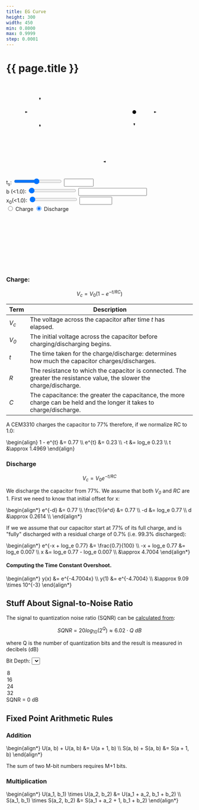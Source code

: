 ```yaml
---
title: EG Curve
height: 300
width: 450
min: 0.8000
max: 0.9999
step: 0.0001
---
```


# {{ page.title }}

<link href="envelope.css" rel="stylesheet">
<style>
.row {
  display: grid;
  grid-auto-flow: column;
  gap: 5%;
}
.col {
}
</style>

<svg viewBox="0 0 418 259" width="418" height="259">

  <defs>
    <marker id="arrow" markerHeight="6" markerUnits="strokeWidth" markerWidth="7" orient="auto" overflow="visible" viewBox="-1 -3 7 6">
      <path d="M 4.8 0 L 0 -1.8 L 0 1.8 Z" fill="currentColor"
            stroke-linejoin="miter" stroke-miterlimit="10" stroke-width="1"  stroke="currentColor"></path>
    </marker>
  </defs>

  <g fill="none" font-family="sans-serif" font-size="18">
    <g>
      <!-- z^-1 box -->
      <rect class="diagram-shape" x="321" y="126" width="50" height="50"></rect>
      <text class="diagram-text" transform="translate(346 156)">
        <tspan>z</tspan>
        <tspan font-size="11" x="8" y="-6">-1</tspan>
      </text>
    </g>
    <g>
      <!-- triangle b -->
      <path class="diagram-shape" d="M 255 246 L 181 216 L 255 186 Z"></path>
      <text class="diagram-text" x="230" y="216">b</text>
    </g>
    <g>
      <!-- Circle Sigma -->
      <circle class="diagram-shape" cx="91" cy="82" r="25"></circle>
      <text   class="diagram-text"   x="91"  y="82" font-size="29">&#x01A9;</text>
    </g>
    <g>
      <!-- -x_0 -->
      <text class="diagram-text" transform="translate(91 11)">
        <tspan>-x</tspan>
        <tspan font-size="11" x="9" y="4">0</tspan>
      </text>
    </g>
    <g class="diagram-edge" marker-end="url(#arrow)">
      <line x1="91"  y1="13" x2="91"  y2="44"></line>  <!-- -x0 -> Σ -->
      <line x1="4"   y1="82" x2="52"  y2="82"></line>  <!-- left -> Σ -->
      <line x1="116" y1="82" x2="400" y2="82"></line>  <!-- Σ -> right -->
      <path d="M 181 216 L 91 216 L 91 120"></path>    <!-- b -> Σ -->
      <line x1="346" y1="82" x2="346" y2="113"></line> <!-- top line -> z^-1 -->
      <path d="M 346 176 L 346 216 L 268 216"></path>  <!-- z^-1 -> b -->
    </g>
    <circle cx="346" cy="82" r="5" fill="black"></circle>
  </g>
</svg>

<div></div>


<div class="keep-together">
  <label for="ts-range" class="vertical-center">t<sub>s</sub>:</label>
  <input id="ts-range" type="range"  min="0.001" max="2" step="0.001" value="0.95" required class="vertical-center">
  <input id="ts-value" type="number" min="0.001" max="2" step="0.001" class="vertical-center">
  <span class="validity"></span>
</div>

<div></div>

<div class="keep-together">
  <label for="b-range" class="vertical-center">b (&lt;1.0):</label>
  <input id="b-range" type="range"  min="{{ page.min }}" max="{{ page.max }}" step="{{ page.step }}" value="0.95" required class="vertical-center">
  <input id="b-value" type="number" min="{{ page.min }}" max="{{ page.max }}" step="{{ page.step }}" class="vertical-center">
  <span class="validity"></span>
</div>

<div class="keep-together">
  <label for="x0-range" class="vertical-center">x<sub>0</sub>(&lt;1.0):</label>
  <input id="x0-range" type="range" min="0" max="0.1" step="0.0001" value="0.0" required class="vertical-center">
  <input id="x0-value" type="number" min="0" max="0.1" step="0.0001" class="vertical-center">
  <span class="validity"></span>
</div>

<div>
  <input type="radio" id="radio-charge" name="charge-discharge" value="1">
  <label for="radio-charge">Charge</label>

  <input type="radio" id="radio-discharge" name="charge-discharge" value="0" checked>
  <label for="radio-discharge">Discharge</label>
</div>

<div></div>

<svg id="envelope" width="{{ page.width }}" height="{{ page.height }}" viewBox="0 0 {{ page.width }} {{ page.height }}">

  <defs>
    <mask id="sparkle-mask">
      <rect fill="#777" width="100%" height="100%"></rect>
      <rect class="loading maskr2" fill="hsla(200,0%,10%,0.6)" width="100%" height="100%"></rect>
    </mask>
  </defs>

  <rect class="loading" mask="url(#sparkle-mask)" fill="#dadada" width="100%" height="100%"></rect>
</svg>

<script>
MathJax = {
  tex: {
    tags: 'ams', // should be 'ams', 'none', or 'all'
    inlineMath: [['$', '$'], ['\\(', '\\)']]
  }
//  ,
//  svg: {
//    fontCache: 'global'
//  }
}
</script>
<script id="MathJax-script" async src="https://cdn.jsdelivr.net/npm/mathjax@3/es5/tex-svg.js"></script>
<script src="https://polyfill.io/v3/polyfill.min.js?features=es6"></script>

<!-- div class="row" -->
<!-- div class="col" -->
### Charge:

$$
V_c = V_0(1 - e^{-t/RC})
$$

Term | Description
---- | -----------
*V<sub>c</sub>* | The voltage across the capacitor after time *t* has elapsed.
*V<sub>0</sub>* | The initial voltage across the capacitor before charging/discharging begins.
*t*  | The time taken for the charge/discharge: determines how much the capacitor charges/discharges.
*R*  | The resistance to which the capacitor is connected. The greater the resistance value, the slower the charge/discharge.
*C*  | The capacitance: the greater the capacitance, the more charge can be held and the longer it takes to charge/discharge.

A CEM3310 charges the capacitor to 77% therefore, if we normalize RC to 1.0:

<div>
\begin{align}
1 - e^{t} &= 0.77       \\
    e^{t} &= 0.23       \\
       -t &= log_e 0.23 \\
        t &\approx 1.4969
\end{align}
</div>

<!-- /div --> <!-- col -->
<!-- div class="col"-->
### Discharge

$$
V_c = V_0 e^{-t/RC}
$$

We discharge the capacitor from 77%. We assume that both *V<sub>0</sub>* and *RC* are 1. First we need to know that initial offset for x:

<div>
\begin{align*}
       e^{-d} &= 0.77         \\
\frac{1}{e^d} &= 0.77         \\
           -d &= log_e 0.77   \\
            d &\approx 0.2614 \\
\end{align*}
</div>

If we we assume that our capacitor start at 77% of its full charge,  and is "fully" discharged with a residual charge of 0.7% (i.e. 99.3% discharged):

<div>
\begin{align*}
e^{-x + log_e 0.77} &= \frac{0.7}{100}          \\
    -x + log_e 0.77 &= log_e 0.007              \\
                  x &= log_e 0.77 - log_e 0.007 \\
                    &\approx 4.7004
\end{align*}
</div>
<!-- /div --> <!-- col -->
<!-- /div --> <!-- row -->

#### Computing the Time Constant Overshoot.

<div>
\begin{align*}
y(x) &= e^{-4.7004x} \\
y(1) &= e^{-4.7004}  \\
     &\approx 9.09 \times 10^{-3}
\end{align*}
</div>

## Stuff About Signal-to-Noise Ratio

The signal to quantization noise ratio (SQNR) can be [calculated from](https://en.wikipedia.org/wiki/Signal-to-noise_ratio#Fixed_point):

$$
SQNR=20 log_{10}(2^{Q})\approx 6.02\cdot Q\ dB
$$

where Q is the number of quantization bits and the result is measured in decibels (dB)

<label for="bit-depth-select">Bit Depth:</label>
<select name="bit depth" id="bit-depth">
  <option value="8">8</option>
  <option value="16">16</option>
  <option value="24">24</option>
  <option value="32">32</option>
</select>
SQNR = <span id="sqnr">0</span> dB


##  Fixed Point Arithmetic Rules

### Addition

<div>
\begin{align*}
U(a, b) + U(a, b) &= U(a + 1, b) \\
S(a, b) + S(a, b) &= S(a + 1, b)
\end{align*}
</div>

The sum of two M-bit numbers requires M+1 bits.

### Multiplication

<div>
\begin{align*}
U(a_1, b_1) \times U(a_2, b_2) &= U(a_1 + a_2, b_1 + b_2) \\
S(a_1, b_1) \times S(a_2, b_2) &= S(a_1 + a_2 + 1, b_1 + b_2)
\end{align*}
</div>


<script type="module">
import { controls } from './envelope.js'
document.addEventListener('DOMContentLoaded', () => {
  controls()

  const bitDepth = document.querySelector('#bit-depth')
  const setSQNR = () => {
    document.querySelector('#sqnr').innerHTML = (20.0 * Math.log10(Math.pow(2, +bitDepth.value))).toPrecision(4)
  }
  bitDepth.addEventListener('change', setSQNR)
  setSQNR()
})
</script>
